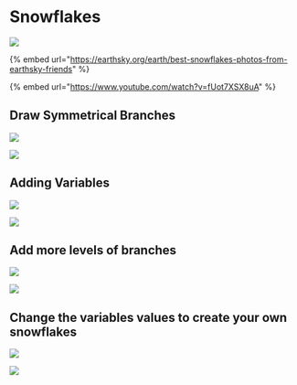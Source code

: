 # Snowflakes

![](../../.gitbook/assets/image.png)

{% embed url="https://earthsky.org/earth/best-snowflakes-photos-from-earthsky-friends" %}

{% embed url="https://www.youtube.com/watch?v=fUot7XSX8uA" %}



## Draw Symmetrical Branches

![](../../.gitbook/assets/image%20%289%29.png)

![](../../.gitbook/assets/image%20%281%29.png)

## Adding Variables

![](../../.gitbook/assets/image%20%284%29.png)

![](../../.gitbook/assets/image%20%282%29.png)

## Add more levels of branches

![](../../.gitbook/assets/image%20%286%29.png)

![](../../.gitbook/assets/image%20%283%29.png)

## Change the variables values to create your own snowflakes

![](../../.gitbook/assets/image%20%285%29.png)

![](../../.gitbook/assets/image%20%2811%29.png)

